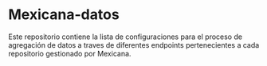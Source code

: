 # Mexicana-datos
Este repositorio contiene la lista de configuraciones para el proceso de agregación de datos a traves de diferentes endpoints pertenecientes a cada repositorio gestionado por Mexicana.

